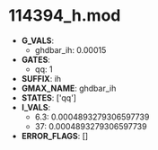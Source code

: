 # 114394_h.mod

- **G_VALS**:
  - ghdbar_ih: 0.00015
- **GATES**:
  - qq: 1
- **SUFFIX**: ih
- **GMAX_NAME**: ghdbar_ih
- **STATES**: ['qq']
- **I_VALS**:
  - 6.3: 0.0004893279306597739
  - 37: 0.0004893279306597739
- **ERROR_FLAGS**: []

